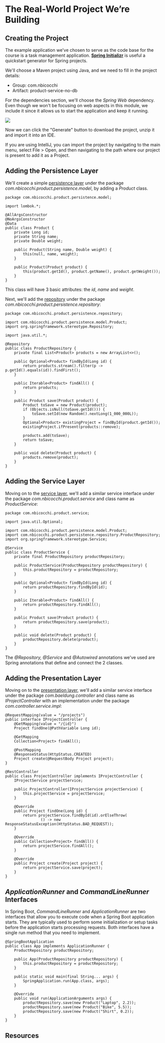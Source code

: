 # The Real-World Project We’re Building

## Creating the Project

The example application we've chosen to serve as the code base for the course is a task management application. [**Spring Initializr**](https://start.spring.io/) is useful a quickstart generator for Spring projects.

We'll choose a Maven project using Java, and we need to fill in the project details:

-   Group: com.nbicocchi
-   Artifact: product-service-no-db

For the dependencies section, we'll choose the *Spring Web* dependency. Even though we won't be focusing on web aspects in this module, we include it since it allows us to start the application and keep it running.

![](images/m1-start-spring-io.png)

Now we can click the "Generate" button to download the project, unzip it and import it into an IDE.

If you are using IntelliJ, you can import the project by navigating to the main menu, select File > Open, and then navigating to the path where our project is present to add it as a Project.

## Adding the Persistence Layer
We'll create a simple [persistence layer](https://en.wikipedia.org/wiki/Persistence_(computer_science)#Persistence_layers) under the package _com.nbicocchi.product.persistence.model_, by adding a _Product_ class.

```
package com.nbicocchi.product.persistence.model;

import lombok.*;

@AllArgsConstructor
@NoArgsConstructor
@Data
public class Product {
    private Long id;
    private String name;
    private Double weight;

    public Product(String name, Double weight) {
        this(null, name, weight);
    }

    public Product(Product product) {
        this(product.getId(), product.getName(), product.getWeight());
    }
}
```

This class will have 3 basic attributes: the _id_, _name_ and _weight_.

Next, we'll add the [repository](https://martinfowler.com/eaaCatalog/repository.html) under the package _com.nbicocchi.product.persistence.repository_:

```
package com.nbicocchi.product.persistence.repository;

import com.nbicocchi.product.persistence.model.Product;
import org.springframework.stereotype.Repository;

import java.util.*;

@Repository
public class ProductRepository {
    private final List<Product> products = new ArrayList<>();

    public Optional<Product> findById(Long id) {
        return products.stream().filter(p -> p.getId().equals(id)).findFirst();
    }

    public Iterable<Product> findAll() {
        return products;
    }

    public Product save(Product product) {
        Product toSave = new Product(product);
        if (Objects.isNull(toSave.getId())) {
            toSave.setId(new Random().nextLong(1_000_000L));
        }
        Optional<Product> existingProject = findById(product.getId());
        existingProject.ifPresent(products::remove);

        products.add(toSave);
        return toSave;
    }

    public void delete(Product product) {
        products.remove(product);
    }
}

```

## Adding the Service Layer
Moving on to the [service layer](https://en.wikipedia.org/wiki/Multitier_architecture#Common_layers), we'll add a similar service interface under the package _com.nbicocchi.product.service_ and class name as _ProductService_:

```
package com.nbicocchi.product.service;

import java.util.Optional;

import com.nbicocchi.product.persistence.model.Product;
import com.nbicocchi.product.persistence.repository.ProductRepository;
import org.springframework.stereotype.Service;

@Service
public class ProductService {
    private final ProductRepository productRepository;

    public ProductService(ProductRepository productRepository) {
        this.productRepository = productRepository;
    }

    public Optional<Product> findById(Long id) {
        return productRepository.findById(id);
    }

    public Iterable<Product> findAll() {
        return productRepository.findAll();
    }

    public Product save(Product product) {
        return productRepository.save(product);
    }

    public void delete(Product product) {
        productRepository.delete(product);
    }
}
```

The _@Repository, @Service_ and _@Autowired_ annotations we've used are Spring annotations that define and connect the 2 classes. 

## Adding the Presentation Layer
Moving on to the [presentation layer](), we'll add a similar service interface under the package _com.baeldung.controller_ and class name as _IProjectController_ with an implementation under the package _com.controller.service.impl_:

```
@RequestMapping(value = "/projects")
public interface IProjectController {
    @GetMapping(value = "/{id}")
    Project findOne(@PathVariable Long id);

    @GetMapping
    Collection<Project> findAll();

    @PostMapping
    @ResponseStatus(HttpStatus.CREATED)
    Project create(@RequestBody Project project);
}
```

```
@RestController
public class ProjectController implements IProjectController {
    IProjectService projectService;

    public ProjectController(IProjectService projectService) {
        this.projectService = projectService;
    }

    @Override
    public Project findOne(Long id) {
        return projectService.findById(id).orElseThrow(
                () -> new ResponseStatusException(HttpStatus.BAD_REQUEST));
    }

    @Override
    public Collection<Project> findAll() {
        return projectService.findAll();
    }

    @Override
    public Project create(Project project) {
        return projectService.save(project);
    }
}
```

## _ApplicationRunner_ and _CommandLineRunner_ Interfaces

In Spring Boot, _CommandLineRunner_ and _ApplicationRunner_ are two interfaces that allow you to execute code when a Spring Boot application starts. They are typically used to perform some initialization or setup tasks before the application starts processing requests. Both interfaces have a single run method that you need to implement.

```
@SpringBootApplication
public class App implements ApplicationRunner {
    ProductRepository productRepository;

    public App(ProductRepository productRepository) {
        this.productRepository = productRepository;
    }

    public static void main(final String... args) {
        SpringApplication.run(App.class, args);
    }

    @Override
    public void run(ApplicationArguments args) {
        productRepository.save(new Product("Laptop", 2.2));
        productRepository.save(new Product("Bike", 5.5));
        productRepository.save(new Product("Shirt", 0.2));
    }
}
```

## Resources


